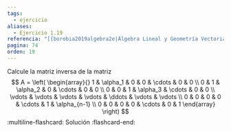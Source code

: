 ```yaml
---
tags:
  - ejercicio
aliases:
  - Ejercicio 1.19
referencia: "[[borobia2019algebra2e|Álgebra Lineal y Geometría Vectorial (2a ed)]]"
pagina: 74
orden: 19
---
```

Calcule la matriz inversa de la matriz
$$
A = \left(
\begin{array}{}
1      & \alpha_1 & 0        & 0        & \cdots & 0      & 0 \\
0      & 1        & \alpha_2 & 0        & \cdots & 0      & 0 \\
0      & 0        & 1        & \alpha_3 & \cdots & 0      & 0 \\
\vdots & \vdots   & \vdots   & \vdots   & \ddots & \vdots & \vdots \\
0      & 0        & 0 & 0 & \cdots & 1 & \alpha_{n-1} \\
0      & 0 & 0  & 0 & \cdots & 0 & 1
\end{array}
\right)
$$
:multiline-flashcard:
Solución
:flashcard-end: